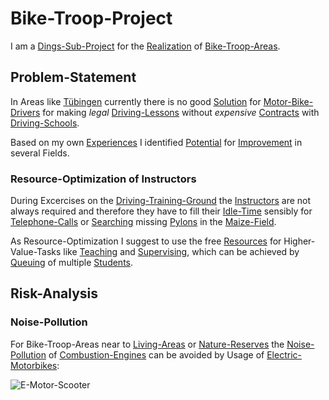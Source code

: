 # Bike-Troop-Project <a id="1"/>

I am a [Dings-Sub-Project](300000033.md) for the [Realization](600033.md) of [Bike-Troop-Areas](300060002.md).

## Problem-Statement <a id="1000"/>

In Areas like [Tübingen](2000001.md) currently there is no good [Solution](600024.md) for [Motor-Bike-Drivers](1100100006.md) for making *legal* [Driving-Lessons](1100000014.md) without *expensive* [Contracts](670037.md) with [Driving-Schools](1100100003.md).

Based on my own [Experiences](600096.md) I identified [Potential](60128.md) for [Improvement](60135.md) in several Fields.

### Resource-Optimization of Instructors <a id="1100"/>

During Excercises on the [Driving-Training-Ground](1100100004.md) the [Instructors](202000017.md) are not always required and therefore they have to fill their [Idle-Time](600192.md) sensibly for [Telephone-Calls](1000020001.md) or [Searching](600091.md) missing [Pylons](1100100007.md) in the [Maize-Field](260100003.md).

As Resource-Optimization I suggest to use the free [Resources](60174.md) for Higher-Value-Tasks like [Teaching](600193.md) and [Supervising](600194.md), which can be achieved by [Queuing](404.md) of multiple [Students](60087.md).

## Risk-Analysis <a id="2000"/>

### Noise-Pollution <a id="2100"/>

For Bike-Troop-Areas near to [Living-Areas](404.md) or [Nature-Reserves](404.md) the [Noise-Pollution](290000001.md) of [Combustion-Engines](200400008.md) can be avoided by Usage of [Electric-Motorbikes](200500006.md):

![E-Motor-Scooter](400000174.jpg)
